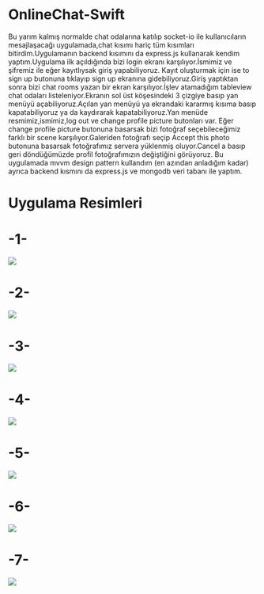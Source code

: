# OnlineChat-Swift

Bu yarım kalmış normalde chat odalarına katılıp socket-io ile kullanıcıların mesajlaşacağı uygulamada,chat kısımı hariç tüm kısımları bitirdim.Uygulamanın backend kısımını da express.js kullanarak kendim yaptım.Uygulama ilk açıldığında bizi login ekranı karşılıyor.İsmimiz ve şifremiz ile eğer kayıtlıysak giriş yapabiliyoruz.
Kayıt oluşturmak için ise to sign up butonuna tıklayıp sign up ekranına gidebiliyoruz.Giriş yaptıktan sonra bizi chat rooms yazan bir ekran karşılıyor.İşlev atamadığım tableview chat odaları listeleniyor.Ekranın sol üst köşesindeki 3 çizgiye basıp yan menüyü açabiliyoruz.Açılan yan menüyü ya ekrandaki kararmış kısıma basıp kapatabiliyoruz ya da kaydırarak kapatabiliyoruz.Yan menüde resmimiz,ismimiz,log out ve change profile picture butonları var. Eğer change profile picture butonuna basarsak bizi fotoğraf seçebileceğimiz farklı bir scene karşılıyor.Galeriden fotoğrafı seçip Accept this photo butonuna basarsak fotoğrafımız servera yüklenmiş oluyor.Cancel a basıp geri döndüğümüzde profil fotoğrafımızın değiştiğini görüyoruz.
Bu uygulamada mvvm design pattern kullandım (en azından anladığım kadar) ayrıca backend kısmını da express.js ve mongodb veri tabanı ile yaptım.

# Uygulama Resimleri

# -1-

![](uygulama1.png)


# -2- 

![](uygulama2.png)


# -3-

![](uygulama3.png)

# -4- 

![](uygulama4.png)

# -5- 

![](uygulama5.png)

# -6- 

![](uygulama6.png)

# -7-

![](uygulama7.png)
